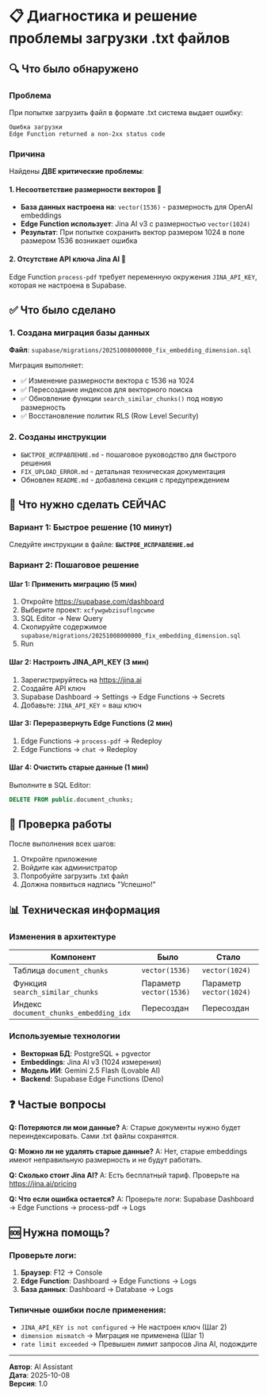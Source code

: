 # 📋 Диагностика и решение проблемы загрузки .txt файлов

## 🔍 Что было обнаружено

### Проблема
При попытке загрузить файл в формате .txt система выдает ошибку:
```
Ошибка загрузки
Edge Function returned a non-2xx status code
```

### Причина
Найдены **ДВЕ критические проблемы**:

#### 1. Несоответствие размерности векторов 🔢
- **База данных настроена на**: `vector(1536)` - размерность для OpenAI embeddings
- **Edge Function использует**: Jina AI v3 с размерностью `vector(1024)`
- **Результат**: При попытке сохранить вектор размером 1024 в поле размером 1536 возникает ошибка

#### 2. Отсутствие API ключа Jina AI 🔑
Edge Function `process-pdf` требует переменную окружения `JINA_API_KEY`, которая не настроена в Supabase.

## ✅ Что было сделано

### 1. Создана миграция базы данных
**Файл**: `supabase/migrations/20251008000000_fix_embedding_dimension.sql`

Миграция выполняет:
- ✅ Изменение размерности вектора с 1536 на 1024
- ✅ Пересоздание индексов для векторного поиска
- ✅ Обновление функции `search_similar_chunks()` под новую размерность
- ✅ Восстановление политик RLS (Row Level Security)

### 2. Созданы инструкции
- `БЫСТРОЕ_ИСПРАВЛЕНИЕ.md` - пошаговое руководство для быстрого решения
- `FIX_UPLOAD_ERROR.md` - детальная техническая документация
- Обновлен `README.md` - добавлена секция с предупреждением

## 🎯 Что нужно сделать СЕЙЧАС

### Вариант 1: Быстрое решение (10 минут)
Следуйте инструкции в файле: **`БЫСТРОЕ_ИСПРАВЛЕНИЕ.md`**

### Вариант 2: Пошаговое решение

#### Шаг 1: Применить миграцию (5 мин)
1. Откройте https://supabase.com/dashboard
2. Выберите проект: `xcfywgwbzisuflngcwme`
3. SQL Editor → New Query
4. Скопируйте содержимое `supabase/migrations/20251008000000_fix_embedding_dimension.sql`
5. Run

#### Шаг 2: Настроить JINA_API_KEY (3 мин)
1. Зарегистрируйтесь на https://jina.ai
2. Создайте API ключ
3. Supabase Dashboard → Settings → Edge Functions → Secrets
4. Добавьте: `JINA_API_KEY` = ваш ключ

#### Шаг 3: Переразвернуть Edge Functions (2 мин)
1. Edge Functions → `process-pdf` → Redeploy
2. Edge Functions → `chat` → Redeploy

#### Шаг 4: Очистить старые данные (1 мин)
Выполните в SQL Editor:
```sql
DELETE FROM public.document_chunks;
```

## 🧪 Проверка работы

После выполнения всех шагов:
1. Откройте приложение
2. Войдите как администратор
3. Попробуйте загрузить .txt файл
4. Должна появиться надпись "Успешно!"

## 📊 Техническая информация

### Изменения в архитектуре
| Компонент | Было | Стало |
|-----------|------|-------|
| Таблица `document_chunks` | `vector(1536)` | `vector(1024)` |
| Функция `search_similar_chunks` | Параметр `vector(1536)` | Параметр `vector(1024)` |
| Индекс `document_chunks_embedding_idx` | Пересоздан | Пересоздан |

### Используемые технологии
- **Векторная БД**: PostgreSQL + pgvector
- **Embeddings**: Jina AI v3 (1024 измерения)
- **Модель ИИ**: Gemini 2.5 Flash (Lovable AI)
- **Backend**: Supabase Edge Functions (Deno)

## ❓ Частые вопросы

**Q: Потеряются ли мои данные?**
A: Старые документы нужно будет переиндексировать. Сами .txt файлы сохранятся.

**Q: Можно ли не удалять старые данные?**
A: Нет, старые embeddings имеют неправильную размерность и не будут работать.

**Q: Сколько стоит Jina AI?**
A: Есть бесплатный тариф. Проверьте на https://jina.ai/pricing

**Q: Что если ошибка остается?**
A: Проверьте логи: Supabase Dashboard → Edge Functions → process-pdf → Logs

## 🆘 Нужна помощь?

### Проверьте логи:
1. **Браузер**: F12 → Console
2. **Edge Function**: Dashboard → Edge Functions → Logs
3. **База данных**: Dashboard → Database → Logs

### Типичные ошибки после применения:
- `JINA_API_KEY is not configured` → Не настроен ключ (Шаг 2)
- `dimension mismatch` → Миграция не применена (Шаг 1)
- `rate limit exceeded` → Превышен лимит запросов Jina AI, подождите

---

**Автор**: AI Assistant  
**Дата**: 2025-10-08  
**Версия**: 1.0
